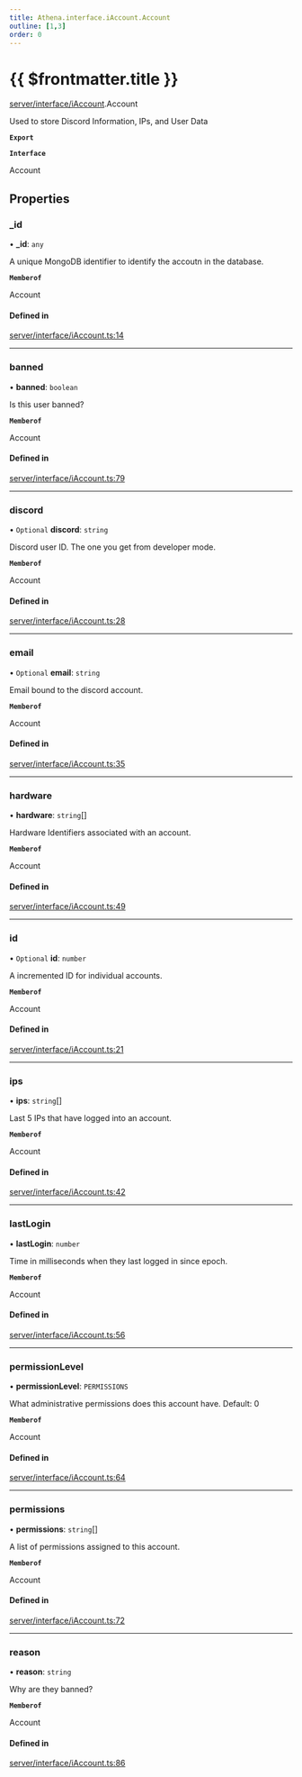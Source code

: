 ```yaml
---
title: Athena.interface.iAccount.Account
outline: [1,3]
order: 0
---
```


# {{ $frontmatter.title }}


[server/interface/iAccount](../modules/server_interface_iAccount.md).Account

Used to store Discord Information, IPs, and User Data

**`Export`**

**`Interface`**

Account

## Properties

### \_id

• **\_id**: `any`

A unique MongoDB identifier to identify the accoutn in the database.

**`Memberof`**

Account

#### Defined in

[server/interface/iAccount.ts:14](https://github.com/Stuyk/altv-athena/blob/6013452/src/core/server/interface/iAccount.ts#L14)

___

### banned

• **banned**: `boolean`

Is this user banned?

**`Memberof`**

Account

#### Defined in

[server/interface/iAccount.ts:79](https://github.com/Stuyk/altv-athena/blob/6013452/src/core/server/interface/iAccount.ts#L79)

___

### discord

• `Optional` **discord**: `string`

Discord user ID. The one you get from developer mode.

**`Memberof`**

Account

#### Defined in

[server/interface/iAccount.ts:28](https://github.com/Stuyk/altv-athena/blob/6013452/src/core/server/interface/iAccount.ts#L28)

___

### email

• `Optional` **email**: `string`

Email bound to the discord account.

**`Memberof`**

Account

#### Defined in

[server/interface/iAccount.ts:35](https://github.com/Stuyk/altv-athena/blob/6013452/src/core/server/interface/iAccount.ts#L35)

___

### hardware

• **hardware**: `string`[]

Hardware Identifiers associated with an account.

**`Memberof`**

Account

#### Defined in

[server/interface/iAccount.ts:49](https://github.com/Stuyk/altv-athena/blob/6013452/src/core/server/interface/iAccount.ts#L49)

___

### id

• `Optional` **id**: `number`

A incremented ID for individual accounts.

**`Memberof`**

Account

#### Defined in

[server/interface/iAccount.ts:21](https://github.com/Stuyk/altv-athena/blob/6013452/src/core/server/interface/iAccount.ts#L21)

___

### ips

• **ips**: `string`[]

Last 5 IPs that have logged into an account.

**`Memberof`**

Account

#### Defined in

[server/interface/iAccount.ts:42](https://github.com/Stuyk/altv-athena/blob/6013452/src/core/server/interface/iAccount.ts#L42)

___

### lastLogin

• **lastLogin**: `number`

Time in milliseconds when they last logged in since epoch.

**`Memberof`**

Account

#### Defined in

[server/interface/iAccount.ts:56](https://github.com/Stuyk/altv-athena/blob/6013452/src/core/server/interface/iAccount.ts#L56)

___

### permissionLevel

• **permissionLevel**: `PERMISSIONS`

What administrative permissions does this account have.
Default: 0

**`Memberof`**

Account

#### Defined in

[server/interface/iAccount.ts:64](https://github.com/Stuyk/altv-athena/blob/6013452/src/core/server/interface/iAccount.ts#L64)

___

### permissions

• **permissions**: `string`[]

A list of permissions assigned to this account.

**`Memberof`**

Account

#### Defined in

[server/interface/iAccount.ts:72](https://github.com/Stuyk/altv-athena/blob/6013452/src/core/server/interface/iAccount.ts#L72)

___

### reason

• **reason**: `string`

Why are they banned?

**`Memberof`**

Account

#### Defined in

[server/interface/iAccount.ts:86](https://github.com/Stuyk/altv-athena/blob/6013452/src/core/server/interface/iAccount.ts#L86)
